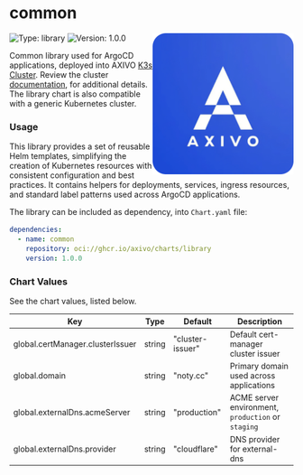 # common

<img align="right" width="250" height="250" src="https://raw.githubusercontent.com/axivo/charts/main/library/common/icon.png" alt="common" />

![Type: library](https://img.shields.io/badge/Type-library-informational?style=flat-square)  ![Version: 1.0.0](https://img.shields.io/badge/Version-1.0.0-informational?style=flat-square)

Common library used for ArgoCD applications, deployed into AXIVO [K3s Cluster](https://github.com/axivo/k3s-cluster). Review the cluster [documentation](https://axivo.com/k3s-cluster/), for additional details. The library chart is also compatible with a generic Kubernetes cluster.

### Usage

This library provides a set of reusable Helm templates, simplifying the creation of Kubernetes resources with consistent configuration and best practices. It contains helpers for deployments, services, ingress resources, and standard label patterns used across ArgoCD applications.

The library can be included as dependency, into `Chart.yaml` file:

```yaml
dependencies:
  - name: common
    repository: oci://ghcr.io/axivo/charts/library
    version: 1.0.0
```

### Chart Values

See the chart values, listed below.

| Key | Type | Default | Description |
|-----|------|---------|-------------|
| global.certManager.clusterIssuer | string | "cluster-issuer" | Default cert-manager cluster issuer |
| global.domain | string | "noty.cc" | Primary domain used across applications |
| global.externalDns.acmeServer | string | "production" | ACME server environment, `production` or `staging` |
| global.externalDns.provider | string | "cloudflare" | DNS provider for external-dns |
